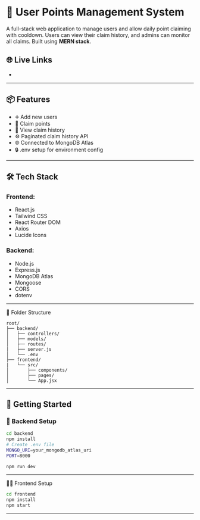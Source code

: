 # 🏅 User Points Management System

A full-stack web application to manage users and allow daily point claiming with cooldown. Users can view their claim history, and admins can monitor all claims. Built using **MERN stack**.

## 🌐 Live Links

- 
---

## 📦 Features

- ➕ Add new users
- 🎁 Claim points
- 📜 View claim history
- ⚙️ Paginated claim history API
- 🌐 Connected to MongoDB Atlas
- 🔒 .env setup for environment config

---

## 🛠️ Tech Stack

### Frontend:
- React.js
- Tailwind CSS
- React Router DOM
- Axios
- Lucide Icons

### Backend:
- Node.js
- Express.js
- MongoDB Atlas
- Mongoose
- CORS
- dotenv

---

📝 Folder Structure

```
root/
├── backend/
│   ├── controllers/
│   ├── models/
│   ├── routes/
|   ├── server.js
│   └── .env
├── frontend/
|   └── src/
│       ├── components/
│       ├── pages/
│       └── App.jsx
```
---

## 🚀 Getting Started

### 🔧 Backend Setup

```bash
cd backend
npm install
# Create .env file
MONGO_URI=your_mongodb_atlas_uri
PORT=8000

npm run dev
```

---

🧑‍💻 Frontend Setup

```bash
cd frontend
npm install
npm start
```
---

